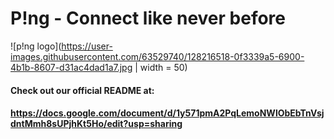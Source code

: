 # P!ng - Connect like never before

![p!ng logo](https://user-images.githubusercontent.com/63529740/128216518-0f3339a5-6900-4b1b-8607-d31ac4dad1a7.jpg | width = 50)

#### Check out our official README at:
#### https://docs.google.com/document/d/1y571pmA2PqLemoNWlObEbTnVsjdntMmh8sUPjhKt5Ho/edit?usp=sharing
